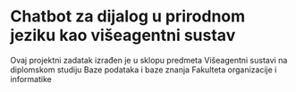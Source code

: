 # Chatbot za dijalog u prirodnom jeziku kao višeagentni sustav
Ovaj projektni zadatak izrađen je u sklopu predmeta Višeagentni sustavi na diplomskom studiju Baze podataka i baze znanja Fakulteta organizacije i informatike
